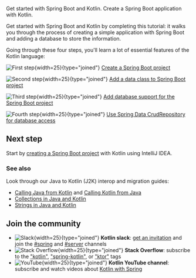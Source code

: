 [//]: # (title: Get started with Spring Boot and Kotlin)

<web-summary>Get started with Spring Boot and Kotlin. Create a Spring Boot application with Kotlin.</web-summary>

Get started with Spring Boot and Kotlin by completing this tutorial: it walks you through the process of creating a simple 
application with Spring Boot and adding a database to store the information.  

Going through these four steps, you'll learn a lot of essential features of the Kotlin language: 

![First step](icon-1.svg){width=25}{type="joined"}  [Create a Spring Boot project](jvm-create-project-with-spring-boot.md)

![Second step](icon-2.svg){width=25}{type="joined"} [Add a data class to Spring Boot project](jvm-spring-boot-add-data-class.md)

![Third step](icon-3.svg){width=25}{type="joined"}  [Add database support for the Spring Boot project](jvm-spring-boot-add-db-support.md)

![Fourth step](icon-4.svg){width=25}{type="joined"} [Use Spring Data CrudRepository for database access](jvm-spring-boot-using-crudrepository.md)

## Next step

Start by [creating a Spring Boot project](jvm-create-project-with-spring-boot.md) with Kotlin using IntelliJ IDEA.

### See also

Look through our Java to Kotlin (J2K) interop and migration guides:

* [Calling Java from Kotlin](java-interop.md) and [Calling Kotlin from Java](java-to-kotlin-interop.md)
* [Collections in Java and Kotlin](java-to-kotlin-collections-guide.md)
* [Strings in Java and Kotlin](java-to-kotlin-idioms-strings.md)

## Join the community

* ![Slack](slack.svg){width=25}{type="joined"} **Kotlin slack**: [get an invitation](https://surveys.jetbrains.com/s3/kotlin-slack-sign-up) and join the [#spring](https://kotlinlang.slack.com/archives/C0B8ZTWE4) and [#server](https://kotlinlang.slack.com/archives/C0B8RC352) channels 
* ![Stack Overflow](stackoverflow.svg){width=25}{type="joined"} **Stack Overflow**: subscribe to the ["kotlin"](https://stackoverflow.com/questions/tagged/kotlin), ["spring-kotlin"](https://stackoverflow.com/questions/tagged/spring-kotlin), or ["ktor"](https://stackoverflow.com/questions/tagged/ktor) tags
* ![YouTube](youtube.svg){width=25}{type="joined"} **Kotlin YouTube channel**: subscribe and watch videos about [Kotlin with Spring](https://www.youtube.com/playlist?list=PLlFc5cFwUnmxOJL0GSSZ1Vot4KL2Vwe7x)